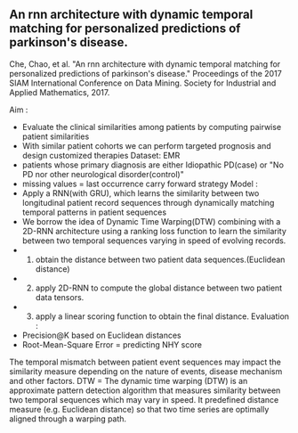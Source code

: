 ## An rnn architecture with dynamic temporal matching for personalized predictions of parkinson's disease.
Che, Chao, et al. "An rnn architecture with dynamic temporal matching for personalized predictions of parkinson's disease." Proceedings of the 2017 SIAM International Conference on Data Mining. Society for Industrial and Applied Mathematics, 2017.

Aim :
 - Evaluate the clinical similarities among patients by computing pairwise patient similarities
 - With similar patient cohorts we can perform targeted prognosis and design customized therapies
  Dataset: EMR
- patients whose primary diagnosis are either Idiopathic PD(case) or "No PD nor other neurological disorder(control)"
- missing values = last occurrence carry forward strategy
  Model :
 - Apply a RNN(with GRU), which learns the similarity between two longitudinal patient record sequences through dynamically matching temporal patterns in patient sequences
 - We borrow the idea of Dynamic Time Warping(DTW) combining with a 2D-RNN architecture using a ranking loss function to learn the similarity between two temporal sequences varying in speed of evolving records.
 - 1. obtain the distance between two patient data sequences.(Euclidean distance)
 - 2. apply 2D-RNN to compute the global distance between two patient data tensors.
 - 3. apply a linear scoring function to obtain the final distance.
    Evaluation :
 - Precision@K based on Euclidean distances
 - Root-Mean-Square Error = predicting NHY score

The temporal mismatch between patient event sequences may impact the similarity measure depending on the nature of events, disease mechanism and other factors.
DTW = The dynamic time warping (DTW) is an approximate pattern detection algorithm that measures similarity between two temporal sequences which may vary in speed. It predefined distance measure (e.g. Euclidean distance) so that two time series are optimally aligned through a warping path.